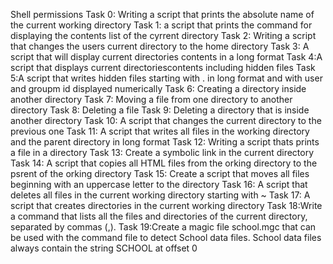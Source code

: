 Shell permissions
Task 0: Writing a script that prints the absolute name of the current working directory
Task 1: a script that prints the command for displaying the contents list of the cyrrent directory
Task 2: Writing a script that changes the users current directory to the home directory
Task 3: A script that will display current directories contents in a long format
Task 4:A script that displays current directoriescontents including hidden files
Task 5:A script that writes hidden files starting with . in long format and with user and groupm id displayed numerically
Task 6: Creating a directory inside another directory
Task 7: Moving a file from one directory to another directory
Task 8: Deleting a file
Task 9: Deleting a directory that is inside another directory
Task 10: A script that changes the current directory to the previous one
Task 11: A script that writes all files in the working directory and the parent directory in long format
Task 12: Writing a script thats prints a file in a directory
Task 13: Create a symbolic link in the current directory
Task 14: A script that copies all HTML files from the orking directory to the psrent of the orking directory
Task 15: Create a script that moves all files beginning with an uppercase letter to the directory
Task 16: A script that deletes all files in the current working directory starting with ~
Task 17: A script that creates directories in the current working directory
Task 18:Write a command that lists all the files and directories of the current directory, separated by commas (,).
Task 19:Create a magic file school.mgc that can be used with the command file to detect School data files. School data files always contain the string SCHOOL at offset 0

